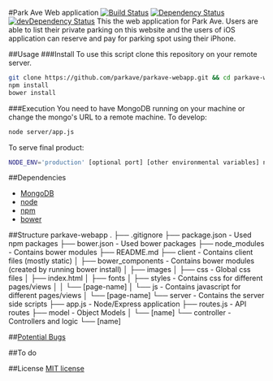 #Park Ave Web application [![Build Status](https://travis-ci.org/parkave/parkave-webapp.svg)](https://travis-ci.org/parkave/parkave-webapp) [![Dependency Status](https://david-dm.org/parkave/parkave-webapp.svg)](https://david-dm.org/parkave/parkave-webapp) [![devDependency Status](https://david-dm.org/parkave/parkave-webapp/dev-status.svg)](https://david-dm.org//parkave/parkave-webapp#info=devDependencies)
This the web application for Park Ave. Users are able to list their private parking on this website and the users of iOS application can reserve and pay for parking spot using their iPhone.

##Usage
###Install
To use this script clone this repository on your remote server.
```bash
git clone https://github.com/parkave/parkave-webapp.git && cd parkave-webapp
npm install
bower install
```
###Execution
You need to have MongoDB running on your machine or change the mongo's URL to a remote machine.
To develop:
```bash
node server/app.js
```
To serve final product:
```bash
NODE_ENV='production' [optional port] [other environmental variables] node server/app.js
```

##Dependencies
* [MongoDB](http://www.mongodb.org/downloads)
* [node](http://nodejs.org)
* [npm](https://www.npmjs.com)
* [bower](https://github.com/bower/bower)


##Structure
    parkave-webapp
    .
    ├── .gitignore
    ├── package.json                    - Used npm packages
    ├── bower.json                      - Used bower packages
    ├── node_modules                    - Contains bower modules
    ├── README.md
    ├── client                          - Contains client files (mostly static)
    │   ├── bower_components            - Contains bower modules (created by running bower install)
    │   ├── images
    │   ├── css                         - Global css files
    │   ├── index.html
    │   ├── fonts
    │   ├── styles                      - Contains css for different pages/views
    │   │   └── [page-name]
    │   └── js                          - Contains javascript for different pages/views
    │       └── [page-name]
    └── server                          - Contains the server side scripts
        ├── app.js                      - Node/Express application 
        ├── routes.js                   - API routes
        ├── model                       - Object Models
        │   └── [name]
        └── controller                  - Controllers and logic
            └── [name]


##[Potential Bugs](https://github.com/parkave/parkave-webapp/issues)

##To do

##License
[MIT license](http://opensource.org/licenses/MIT)